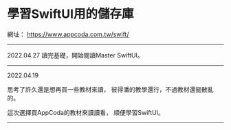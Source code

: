 # 學習SwiftUI用的儲存庫

網址： https://www.appcoda.com.tw/swift/

---
2022.04.27
讀完基礎，開始閱讀Master SwiftUI。

---

2022.04.19

思考了許久還是想再買一些教材來讀，
彼得潘的教學還行，不過教材還挺散亂的。

這次選擇買AppCoda的教材來讀讀看，
順便學習SwiftUI。



---
